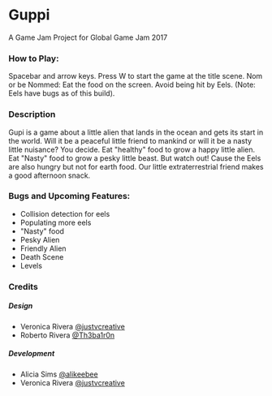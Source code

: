 # Guppi
A Game Jam Project for Global Game Jam 2017

### How to Play: 
Spacebar and arrow keys. 
Press W to start the game at the title scene. 
Nom or be Nommed: Eat the food on the screen. Avoid being hit by Eels. 
(Note: Eels have bugs as of this build). 

### Description
Gupi is a game about a little alien that lands in the ocean and gets its start in the world. Will it be a peaceful little friend to mankind or will it be a nasty little nuisance? You decide. Eat "healthy" food to grow a happy little alien. Eat "Nasty" food to grow a pesky little beast. But watch out! Cause the Eels are also hungry but not for earth food. Our little extraterrestrial friend makes a good afternoon snack. 

### Bugs and Upcoming Features: 
* Collision detection for eels 
* Populating more eels 
* "Nasty" food 
* Pesky Alien 
* Friendly Alien 
* Death Scene 
* Levels

### Credits

##### Design
* Veronica Rivera [@justvcreative](http://twitter.com/justvcreative)
* Roberto Rivera [@Th3ba1r0n](http://twitter.com/Th3ba1r0n)

##### Development
* Alicia Sims [@alikeebee](http://twitter.com/alikeebee)
* Veronica Rivera [@justvcreative](http://twitter.com/justvcreative)